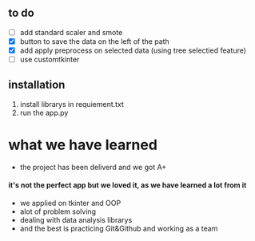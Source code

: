 ## to do
- [ ] add standard scaler and smote
- [x] button to save the data on the left of the path
- [x] add apply preprocess on selected data (using tree selectied feature)
- [ ] use customtkinter
## installation
1. install librarys in requiement.txt
2. run the app.py

# what we have learned
- the project has been deliverd and we got A+
#### it's not the perfect app but we loved it, as we have learned a lot from it
- we applied on tkinter and OOP
- alot of problem solving
- dealing with data analysis librarys
- and the best is practicing Git&Github and working as a team
